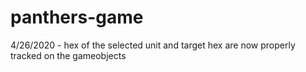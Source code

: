 # panthers-game

4/26/2020 - 
hex of the selected unit and target hex are now properly tracked on the gameobjects
